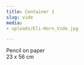 ```yaml
---
title: Container 1
slug: vide
media:
- uploads/Eli-Horn_Vide.jpg

---
```

Pencil on paper  
23 x 56 cm